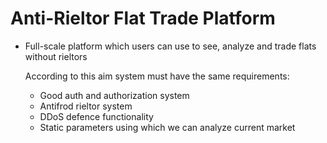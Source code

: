 # Anti-Rieltor Flat Trade Platform

- Full-scale platform which users can use to see, analyze and trade flats without rieltors
  
  According to this aim system must have the same requirements:
  - Good auth and authorization system
  - Antifrod rieltor system
  - DDoS defence functionality
  - Static parameters using which we can analyze current market
  